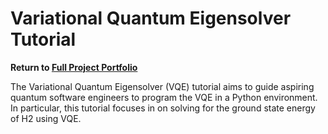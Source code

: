 # Variational Quantum Eigensolver Tutorial

<b> Return to [Full Project Portfolio](https://github.com/jamessaslow/portfolio) </b>

The Variational Quantum Eigensolver (VQE) tutorial aims to guide aspiring quantum software engineers to program the VQE in a Python environment. In particular, this tutorial focuses in on solving for the ground state energy of H2 using VQE.

